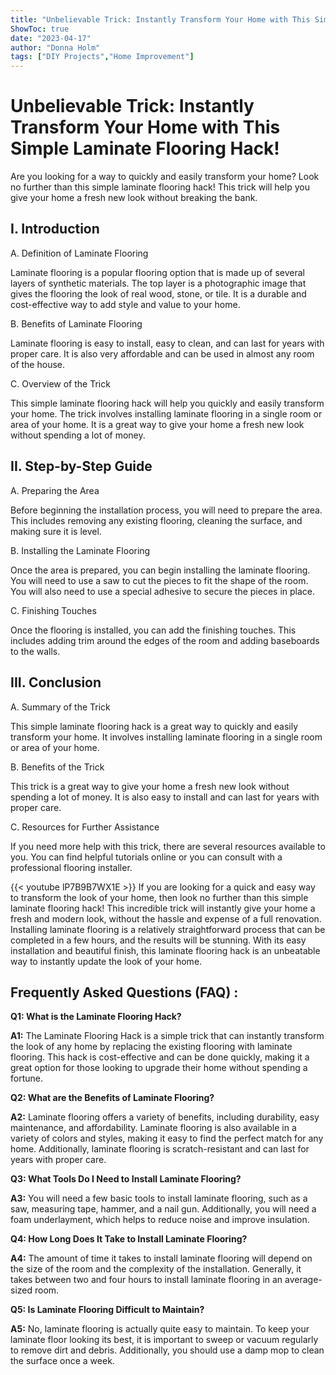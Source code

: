 ```yaml
---
title: "Unbelievable Trick: Instantly Transform Your Home with This Simple Laminate Flooring Hack!"
ShowToc: true 
date: "2023-04-17"
author: "Donna Holm" 
tags: ["DIY Projects","Home Improvement"]
---
```

# Unbelievable Trick: Instantly Transform Your Home with This Simple Laminate Flooring Hack!

Are you looking for a way to quickly and easily transform your home? Look no further than this simple laminate flooring hack! This trick will help you give your home a fresh new look without breaking the bank. 

## I. Introduction

A. Definition of Laminate Flooring 

Laminate flooring is a popular flooring option that is made up of several layers of synthetic materials. The top layer is a photographic image that gives the flooring the look of real wood, stone, or tile. It is a durable and cost-effective way to add style and value to your home. 

B. Benefits of Laminate Flooring 

Laminate flooring is easy to install, easy to clean, and can last for years with proper care. It is also very affordable and can be used in almost any room of the house. 

C. Overview of the Trick 

This simple laminate flooring hack will help you quickly and easily transform your home. The trick involves installing laminate flooring in a single room or area of your home. It is a great way to give your home a fresh new look without spending a lot of money. 

## II. Step-by-Step Guide

A. Preparing the Area 

Before beginning the installation process, you will need to prepare the area. This includes removing any existing flooring, cleaning the surface, and making sure it is level. 

B. Installing the Laminate Flooring 

Once the area is prepared, you can begin installing the laminate flooring. You will need to use a saw to cut the pieces to fit the shape of the room. You will also need to use a special adhesive to secure the pieces in place. 

C. Finishing Touches 

Once the flooring is installed, you can add the finishing touches. This includes adding trim around the edges of the room and adding baseboards to the walls. 

## III. Conclusion 

A. Summary of the Trick 

This simple laminate flooring hack is a great way to quickly and easily transform your home. It involves installing laminate flooring in a single room or area of your home. 

B. Benefits of the Trick 

This trick is a great way to give your home a fresh new look without spending a lot of money. It is also easy to install and can last for years with proper care. 

C. Resources for Further Assistance 

If you need more help with this trick, there are several resources available to you. You can find helpful tutorials online or you can consult with a professional flooring installer.

{{< youtube lP7B9B7WX1E >}} 
If you are looking for a quick and easy way to transform the look of your home, then look no further than this simple laminate flooring hack! This incredible trick will instantly give your home a fresh and modern look, without the hassle and expense of a full renovation. Installing laminate flooring is a relatively straightforward process that can be completed in a few hours, and the results will be stunning. With its easy installation and beautiful finish, this laminate flooring hack is an unbeatable way to instantly update the look of your home.

## Frequently Asked Questions (FAQ) :
**Q1: What is the Laminate Flooring Hack?**

**A1:** The Laminate Flooring Hack is a simple trick that can instantly transform the look of any home by replacing the existing flooring with laminate flooring. This hack is cost-effective and can be done quickly, making it a great option for those looking to upgrade their home without spending a fortune. 

**Q2: What are the Benefits of Laminate Flooring?**

**A2:** Laminate flooring offers a variety of benefits, including durability, easy maintenance, and affordability. Laminate flooring is also available in a variety of colors and styles, making it easy to find the perfect match for any home. Additionally, laminate flooring is scratch-resistant and can last for years with proper care. 

**Q3: What Tools Do I Need to Install Laminate Flooring?**

**A3:** You will need a few basic tools to install laminate flooring, such as a saw, measuring tape, hammer, and a nail gun. Additionally, you will need a foam underlayment, which helps to reduce noise and improve insulation. 

**Q4: How Long Does It Take to Install Laminate Flooring?**

**A4:** The amount of time it takes to install laminate flooring will depend on the size of the room and the complexity of the installation. Generally, it takes between two and four hours to install laminate flooring in an average-sized room. 

**Q5: Is Laminate Flooring Difficult to Maintain?**

**A5:** No, laminate flooring is actually quite easy to maintain. To keep your laminate floor looking its best, it is important to sweep or vacuum regularly to remove dirt and debris. Additionally, you should use a damp mop to clean the surface once a week.





